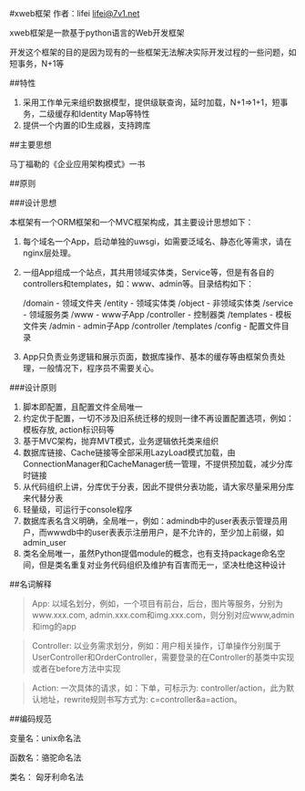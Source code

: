 #xweb框架
作者：lifei   <lifei@7v1.net>

xweb框架是一款基于python语言的Web开发框架

开发这个框架的目的是因为现有的一些框架无法解决实际开发过程的一些问题，如短事务，N+1等


##特性

1. 采用工作单元来组织数据模型，提供级联查询，延时加载，N+1=>1+1，短事务，二级缓存和Identity Map等特性
2. 提供一个内置的ID生成器，支持跨库

##主要思想

马丁福勒的《企业应用架构模式》一书

##原则

###设计思想

本框架有一个ORM框架和一个MVC框架构成，其主要设计思想如下：

1. 每个域名一个App，启动单独的uwsgi，如需要泛域名、静态化等需求，请在nginx层处理。
2. 一组App组成一个站点，其共用领域实体类，Service等，但是有各自的controllers和templates，如：www、admin等。目录结构如下：

    /domain         - 领域文件夹
        /entity         - 领域实体类
        /object         - 非领域实体类
        /service        - 领域服务类
    /www            - www子App
        /controller     - 控制器类
        /templates      - 模板文件夹
    /admin          - admin子App
        /controller
        /templates
    /config         - 配置文件目录

3. App只负责业务逻辑和展示页面，数据库操作、基本的缓存等由框架负责处理，一般情况下，程序员不需要关心。

###设计原则
1. 脚本即配置，且配置文件全局唯一
2. 约定优于配置，一切不涉及旧系统迁移的规则一律不再设置配置选项，例如：模板存放, action标识码等
3. 基于MVC架构，抛弃MVT模式，业务逻辑依托类来组织
4. 数据库链接、Cache链接等全部采用LazyLoad模式加载，由ConnectionManager和CacheManager统一管理，不提供预加载，减少分库时链接
5. 从代码组织上讲，分库优于分表，因此不提供分表功能，请大家尽量采用分库来代替分表
6. 轻量级，可运行于console程序
7. 数据库表名含义明确，全局唯一，例如：admindb中的user表表示管理员用户，而wwwdb中的user表表示注册用户，是不允许的，至少加上前缀，如admin_user
8. 类名全局唯一，虽然Python提倡module的概念，也有支持package命名空间，但是类名重复对业务代码组织及维护有百害而无一，坚决杜绝这种设计

##名词解释

> App: 以域名划分，例如，一个项目有前台，后台，图片等服务，分别为www.xxx.com, admin.xxx.com和img.xxx.com，则分别对应www,admin和img的app

> Controller: 以业务需求划分，例如：用户相关操作，订单操作分别属于UserController和OrderController，需要登录的在Controller的基类中实现或者在before方法中实现

> Action: 一次具体的请求，如：下单，可标示为: controller/action，此为默认地址，rewrite规则书写方式为: c=controller&a=action。



##编码规范

变量名：unix命名法

函数名：骆驼命名法

类名：  匈牙利命名法